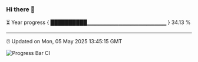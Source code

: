### Hi there 👋

⏳ Year progress { ██████████▁▁▁▁▁▁▁▁▁▁▁▁▁▁▁▁▁▁▁▁ } 34.13 %

---

⏰ Updated on Mon, 05 May 2025 13:45:15 GMT

![Progress Bar CI](https://github.com/IshwaranRudhara/GIT-ACTION/workflows/Progress%20Bar%20CI/badge.svg)
